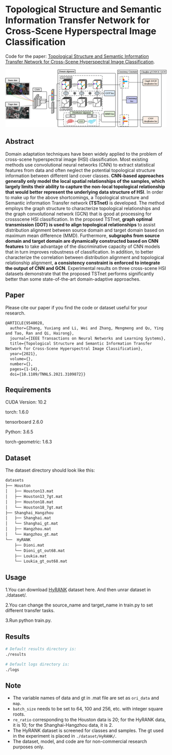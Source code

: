 # Topological Structure and Semantic Information Transfer Network for Cross-Scene Hyperspectral Image Classification

Code for the paper: [Topological Structure and Semantic Information Transfer Network for Cross-Scene Hyperspectral Image Classification](https://ieeexplore.ieee.org/document/9540028).

<p align='center'>
  <img src='figure/TSTnet.png' width="800px">
</p>

## Abstract

Domain adaptation techniques have been widely applied to the problem of cross-scene hyperspectral image (HSI) classification. Most existing methods use convolutional neural  networks (CNN) to extract statistical features from data and often neglect the potential topological structure information between different land cover classes. **CNN-based approaches generally only model the local spatial relationships of the samples, which largely limits their ability to capture the non-local topological relationship that would better represent the underlying data structure of HSI**. In order to make up for the above shortcomings, a Topological structure and Semantic information Transfer network **(TSTnet)** is developed. The method employs the graph structure to characterize topological relationships and the graph convolutional network (GCN) that is good at processing for crossscene HSI classification. In the proposed TSTnet, **graph optimal transmission (GOT) is used to align topological relationships** to assist distribution alignment between source domain and target domain based on maximum mean difference (MMD). Furthermore, **subgraphs from source domain and target domain are dynamically constructed based on CNN features** to take advantage of the discriminative capacity of CNN models that in turn improves robustness of classification. In addition, to better characterize the correlation between distribution alignment and topological relationship alignment, **a consistency constraint is enforced to integrate the output of CNN and GCN**. Experimental  results on three cross-scene HSI datasets demonstrate that the proposed TSTnet performs significantly better than some state-of-the-art domain-adaptive approaches.


## Paper

Please cite our paper if you find the code or dataset useful for your research.

```
@ARTICLE{9540028,
  author={Zhang, Yuxiang and Li, Wei and Zhang, Mengmeng and Qu, Ying and Tao, Ran and Qi, Hairong},
  journal={IEEE Transactions on Neural Networks and Learning Systems}, 
  title={Topological Structure and Semantic Information Transfer Network for Cross-Scene Hyperspectral Image Classification}, 
  year={2021},
  volume={},
  number={},
  pages={1-14},
  doi={10.1109/TNNLS.2021.3109872}}
```

## Requirements

CUDA Version: 10.2

torch: 1.6.0

tensorboard 2.6.0

Python: 3.6.5

torch-geometric: 1.6.3

## Dataset

The dataset directory should look like this:
```bash
datasets
├── Houston
│   ├── Houston13.mat
│   ├── Houston13_7gt.mat
│   ├── Houston18.mat
│   └── Houston18_7gt.mat
├── Shanghai_Hangzhou
│   ├── Shanghai.mat
│   └── Shanghai_gt.mat
│   ├── Hangzhou.mat
│   └── Hangzhou_gt.mat
└──  HyRANK
    ├── Dioni.mat
    └── Dioni_gt_out68.mat
    ├── Loukia.mat
    └── Loukia_gt_out68.mat
```

## Usage

1.You can download [HyRANK](https://zenodo.org/record/1222202) dataset here. And then unrar dataset in ./dataset/.

2.You can change the source_name and target_name in train.py to set different transfer tasks.

3.Run python train.py.

## Results

```bash
# Default results directory is:
./results
```

```bash
# Default logs directory is:
./logs
```

## Note

- The variable names of data and gt in .mat file are set as `ori_data` and `map`.
- `batch_size` needs to be set to 64, 100 and 256, etc. with integer square roots.
- `re_ratio` corresponding to the Houston data is 20; for the HyRANK data, it is 10; for the Shanghai-Hangzhou data, it is 2.
- The HyRANK dataset is screened for classes and samples. The gt used in the experiment is placed in `./dataset/HyRANK/`.
- The dataset, model, and code are for non-commercial research purposes only.
